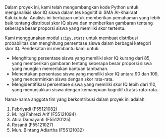 Dalam proyek ini, kami telah mengembangkan kode Python untuk menganalisis skor IQ siswa dalam tes kognitif di SMA Al-Khairaat Kalukubula. Analisis ini bertujuan untuk memberikan pemahaman yang lebih baik tentang distribusi skor IQ siswa dan memberikan gambaran tentang seberapa besar proporsi siswa yang memiliki skor tertentu.

Kami menggunakan modul `scipy.stats` untuk membuat distribusi probabilitas dan menghitung persentase siswa dalam berbagai kategori skor IQ. Pendekatan ini membantu kami untuk:
- Menghitung persentase siswa yang memiliki skor IQ kurang dari 85, yang memberikan gambaran tentang seberapa besar proporsi siswa yang mungkin memerlukan bantuan tambahan.
- Menentukan persentase siswa yang memiliki skor IQ antara 90 dan 109, yang mencerminkan siswa dengan skor rata-rata.
- Mengidentifikasi persentase siswa yang memiliki skor IQ lebih dari 110, yang menunjukkan siswa dengan kemampuan kognitif di atas rata-rata.

Nama-nama anggota tim yang berkontribusi dalam proyek ini adalah:
1. Febriyadi (F55121082)
2. M. Irgi Fahrezi Arif (F55121094)
3. Atira Damayanti (F55120125)
4. Rosanti (F55121027)
5. Muh. Bintang Adiartha (F55121032)
